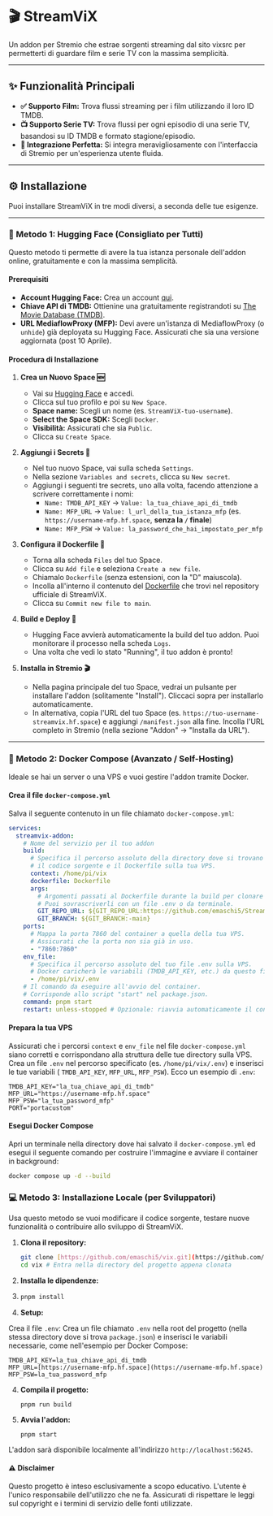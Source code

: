 # 🎬 StreamViX

Un addon per Stremio che estrae sorgenti streaming dal sito vixsrc per permetterti di guardare film e serie TV con la massima semplicità.

---

## ✨ Funzionalità Principali

* **✅ Supporto Film:** Trova flussi streaming per i film utilizzando il loro ID TMDB.
* **📺 Supporto Serie TV:** Trova flussi per ogni episodio di una serie TV, basandosi su ID TMDB e formato stagione/episodio.
* **🔗 Integrazione Perfetta:** Si integra meravigliosamente con l'interfaccia di Stremio per un'esperienza utente fluida.

---

## ⚙️ Installazione

Puoi installare StreamViX in tre modi diversi, a seconda delle tue esigenze.

---

### 🚀 Metodo 1: Hugging Face (Consigliato per Tutti)

Questo metodo ti permette di avere la tua istanza personale dell'addon online, gratuitamente e con la massima semplicità.

#### Prerequisiti

* **Account Hugging Face:** Crea un account [qui](https://huggingface.co/join).
* **Chiave API di TMDB:** Ottienine una gratuitamente registrandoti su [The Movie Database (TMDB)](https://www.themoviedb.org/documentation/api).
* **URL MediaflowProxy (MFP):** Devi avere un'istanza di MediaflowProxy (o `unhide`) già deployata su Hugging Face. Assicurati che sia una versione aggiornata (post 10 Aprile).

#### Procedura di Installazione

1.  **Crea un Nuovo Space 🆕**
    * Vai su [Hugging Face](https://huggingface.co/) e accedi.
    * Clicca sul tuo profilo e poi su `New Space`.
    * **Space name:** Scegli un nome (es. `StreamViX-tuo-username`).
    * **Select the Space SDK:** Scegli `Docker`.
    * **Visibilità:** Assicurati che sia `Public`.
    * Clicca su `Create Space`.

2.  **Aggiungi i Secrets 🔐**
    * Nel tuo nuovo Space, vai sulla scheda `Settings`.
    * Nella sezione `Variables and secrets`, clicca su `New secret`.
    * Aggiungi i seguenti tre secrets, uno alla volta, facendo attenzione a scrivere correttamente i nomi:
        * `Name: TMDB_API_KEY` -> `Value: la_tua_chiave_api_di_tmdb`
        * `Name: MFP_URL` -> `Value: l_url_della_tua_istanza_mfp` (es. `https://username-mfp.hf.space`, **senza la `/` finale**)
        * `Name: MFP_PSW` -> `Value: la_password_che_hai_impostato_per_mfp`

3.  **Configura il Dockerfile 📝**
    * Torna alla scheda `Files` del tuo Space.
    * Clicca su `Add file` e seleziona `Create a new file`.
    * Chiamalo `Dockerfile` (senza estensioni, con la "D" maiuscola).
    * Incolla all'interno il contenuto del [Dockerfile](https://github.com/emaschi5/vix/blob/main/Dockerfile) che trovi nel repository ufficiale di StreamViX.
    * Clicca su `Commit new file to main`.

4.  **Build e Deploy 🚀**
    * Hugging Face avvierà automaticamente la build del tuo addon. Puoi monitorare il processo nella scheda `Logs`.
    * Una volta che vedi lo stato "Running", il tuo addon è pronto!

5.  **Installa in Stremio 🎬**
    * Nella pagina principale del tuo Space, vedrai un pulsante per installare l'addon (solitamente "Install"). Cliccaci sopra per installarlo automaticamente.
    * In alternativa, copia l'URL del tuo Space (es. `https://tuo-username-streamvix.hf.space`) e aggiungi `/manifest.json` alla fine. Incolla l'URL completo in Stremio (nella sezione "Addon" -> "Installa da URL").

---

### 🐳 Metodo 2: Docker Compose (Avanzato / Self-Hosting)

Ideale se hai un server o una VPS e vuoi gestire l'addon tramite Docker.

#### Crea il file `docker-compose.yml`

Salva il seguente contenuto in un file chiamato `docker-compose.yml`:

```yaml
services:
  streamvix-addon:
    # Nome del servizio per il tuo addon
    build:
      # Specifica il percorso assoluto della directory dove si trovano
      # il codice sorgente e il Dockerfile sulla tua VPS.
      context: /home/pi/vix
      dockerfile: Dockerfile
      args:
        # Argomenti passati al Dockerfile durante la build per clonare il repo.
        # Puoi sovrascriverli con un file .env o da terminale.
        GIT_REPO_URL: ${GIT_REPO_URL:https://github.com/emaschi5/StreamViX.git}
        GIT_BRANCH: ${GIT_BRANCH:-main}
    ports:
      # Mappa la porta 7860 del container a quella della tua VPS.
      # Assicurati che la porta non sia già in uso.
      - "7860:7860"
    env_file:
      # Specifica il percorso assoluto del tuo file .env sulla VPS.
      # Docker caricherà le variabili (TMDB_API_KEY, etc.) da questo file.
      - /home/pi/vix/.env
    # Il comando da eseguire all'avvio del container.
    # Corrisponde allo script "start" nel package.json.
    command: pnpm start
    restart: unless-stopped # Opzionale: riavvia automaticamente il container.

```
#### Prepara la tua VPS

Assicurati che i percorsi `context` e `env_file` nel file `docker-compose.yml` siano corretti e corrispondano alla struttura delle tue directory sulla VPS.
Crea un file `.env` nel percorso specificato (es. `/home/pi/vix/.env`) e inserisci le tue variabili ( `TMDB_API_KEY`, `MFP_URL`, `MFP_PSW`). Ecco un esempio di `.env`:

```env
TMDB_API_KEY="la_tua_chiave_api_di_tmdb"
MFP_URL="https://username-mfp.hf.space"
MFP_PSW="la_tua_password_mfp"
PORT="portacustom"
```
#### Esegui Docker Compose

Apri un terminale nella directory dove hai salvato il `docker-compose.yml` ed esegui il seguente comando per costruire l'immagine e avviare il container in background:

```bash
docker compose up -d --build
```

### 💻 Metodo 3: Installazione Locale (per Sviluppatori)

Usa questo metodo se vuoi modificare il codice sorgente, testare nuove funzionalità o contribuire allo sviluppo di StreamViX.

1.  **Clona il repository:**

    ```bash
    git clone [https://github.com/emaschi5/vix.git](https://github.com/emaschi5/vix.git) # Assicurati che sia il repository corretto di StreamViX
    cd vix # Entra nella directory del progetto appena clonata
    ```

2.  **Installa le dipendenze:**
3.  
    ```bash
    pnpm install
    ```
4.  **Setup:**

Crea il file `.env`: Crea un file chiamato `.env` nella root del progetto (nella stessa directory dove si trova `package.json`) e inserisci le variabili necessarie, come nell'esempio per Docker Compose:


    TMDB_API_KEY=la_tua_chiave_api_di_tmdb
    MFP_URL=[https://username-mfp.hf.space](https://username-mfp.hf.space)
    MFP_PSW=la_tua_password_mfp

4.  **Compila il progetto:**
    ```
    pnpm run build
    ```
5.  **Avvia l'addon:**
    ```
    pnpm start
    ```
L'addon sarà disponibile localmente all'indirizzo `http://localhost:56245`.


#### ⚠️ Disclaimer

Questo progetto è inteso esclusivamente a scopo educativo. L'utente è l'unico responsabile dell'utilizzo che ne fa. Assicurati di rispettare le leggi sul copyright e i termini di servizio delle fonti utilizzate.


